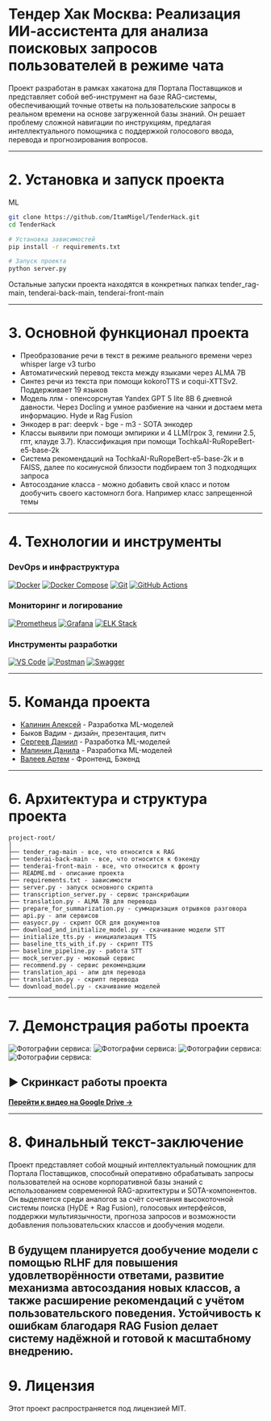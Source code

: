 # **Тендер Хак Москва: Реализация ИИ-ассистента для анализа поисковых запросов пользователей в режиме чата**

Проект разработан в рамках хакатона для Портала Поставщиков и представляет собой веб-инструмент на базе RAG-системы, обеспечивающий точные ответы на пользовательские запросы в реальном времени на основе загруженной базы знаний. Он решает проблему сложной навигации по инструкциям, предлагая интеллектуального помощника с поддержкой голосового ввода, перевода и прогнозирования вопросов.

---

# 2. Установка и запуск проекта

ML
```bash
git clone https://github.com/ItamMigel/TenderHack.git
cd TenderHack

# Установка зависимостей
pip install -r requirements.txt

# Запуск проекта
python server.py
```
Остальные запуски проекта находятся в конкретных папках tender_rag-main, tenderai-back-main, tenderai-front-main

---

# 3. Основной функционал проекта

- Преобразование речи в текст в режиме реального времени через whisper large v3 turbo
- Автоматический перевод текста между языками через ALMA 7B
- Синтез речи из текста при помощи kokoroTTS и coqui-XTTSv2. Поддерживает 19 языков
- Модель ллм - опенсорснутая Yandex GPT 5 lite 8B 6 дневной давности. Через Docling и умное разбиение на чанки и достаем мета информацию. Hyde и Rag Fusion
- Энкодер в раг: deepvk - bge - m3 - SOTA энкодер
- Классы выявили при помощи эмпирики и 4 LLM(грок 3, гемини 2.5, гпт, клауде 3.7). Классификация при помощи TochkaAI-RuRopeBert-e5-base-2k
- Система рекомендаций на TochkaAI-RuRopeBert-e5-base-2k и в FAISS, далее по косинусной близости подбираем топ 3 подходящих запроса
- Автосоздание класса - можно добавить свой класс и потом дообучить своего кастомногл бога. Например класс запрещенной темы 
---

# 4. Технологии и инструменты

### DevOps и инфраструктура

[![Docker](https://img.shields.io/badge/Docker-3.8-2496ED.svg)](https://www.docker.com/)
[![Docker Compose](https://img.shields.io/badge/Docker%20Compose-3.8-2496ED.svg)](https://docs.docker.com/compose/)
[![Git](https://img.shields.io/badge/Git-2.x-F05032.svg)](https://git-scm.com/)
[![GitHub Actions](https://img.shields.io/badge/GitHub%20Actions-3.x-2088FF.svg)](https://github.com/features/actions)

### Мониторинг и логирование

[![Prometheus](https://img.shields.io/badge/Prometheus-2.x-E6522C.svg)](https://prometheus.io/)
[![Grafana](https://img.shields.io/badge/Grafana-10.x-F46800.svg)](https://grafana.com/)
[![ELK Stack](https://img.shields.io/badge/ELK%20Stack-8.x-005571.svg)](https://www.elastic.co/what-is/elk-stack)

### Инструменты разработки

[![VS Code](https://img.shields.io/badge/VS%20Code-1.85-007ACC.svg)](https://code.visualstudio.com/)
[![Postman](https://img.shields.io/badge/Postman-10.x-FF6C37.svg)](https://www.postman.com/)
[![Swagger](https://img.shields.io/badge/Swagger-3.0-85EA2D.svg)](https://swagger.io/)

---

# 5. Команда проекта
- [Калинин Алексей](https://github.com/ItamMigel) - Разработка ML-моделей
- Быков Вадим - дизайн, презентация, питч
- [Сергеев Даниил](https://github.com/DaniilSergeev17) - Разработка ML-моделей
- [Малинин Данила](https://github.com/MALINAYAGODA) - Разработка ML-моделей
- [Валеев Артем](https://github.com/artik19129) - Фронтенд, Бэкенд

---

# 6. Архитектура и структура проекта

```
project-root/
│
├── tender_rag-main - все, что относится к RAG
├── tenderai-back-main - все, что относится к бэкенду
├── tenderai-front-main - все, что относится к фронту
├── README.md - описание проекта
├── requirements.txt - зависимости
├── server.py - запуск основного скрипта
├── transcription_server.py - сервис транскрибации
├── translation.py - ALMA 7B для перевода
├── prepare_for_summarization.py - суммаризация отрывков разговора
├── api.py - апи сервисов
├── easyocr.py - скрипт OCR для документов
├── download_and_initialize_model.py - скачивание модели STT
├── initialize_tts.py - инициализация TTS
├── baseline_tts_with_if.py - скрипт TTS
├── baseline_pipeline.py - работа STT
├── mock_server.py - моковый сервис
├── recommend.py - сервис рекомендации
├── translation_api - апи для перевода 
├── translation.py - скрипт перевода
└── download_model.py - скачивание моделей
```
---

# 7. Демонстрация работы проекта


![Фотографии сервиса:](photo_readme/photo_2025-04-03_20-26-40.jpg)
![Фотографии сервиса:](photo_readme/photo_2025-04-05_17-20-06.jpg)
![Фотографии сервиса:](photo_readme/photo_2025-04-06_13-21-42.jpg)
![Фотографии сервиса:](photo_readme/photo_2025-04-06_13-44-51.jpg)

## ▶️ Скринкаст работы проекта  
[**Перейти к видео на Google Drive →**](https://drive.google.com/drive/folders/14tOxABlJqHAFomjVzVJjN1Yqsbqaber8?hl=ru)

---

# 8. Финальный текст-заключение

Проект представляет собой мощный интеллектуальный помощник для Портала Поставщиков, способный оперативно обрабатывать запросы пользователей на основе корпоративной базы знаний с использованием современной RAG-архитектуры и SOTA-компонентов. Он выделяется среди аналогов за счёт сочетания высокоточной системы поиска (HyDE + Rag Fusion), голосовых интерфейсов, поддержки мультиязычности, прогноза запросов и возможности добавления пользовательских классов и дообучения модели.

В будущем планируется дообучение модели с помощью RLHF для повышения удовлетворённости ответами, развитие механизма автосоздания новых классов, а также расширение рекомендаций с учётом пользовательского поведения. Устойчивость к ошибкам благодаря RAG Fusion делает систему надёжной и готовой к масштабному внедрению.
---

# 9. Лицензия

Этот проект распространяется под лицензией MIT.

